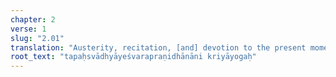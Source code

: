 ```yaml
---
chapter: 2
verse: 1
slug: "2.01"
translation: "Austerity, recitation, [and] devotion to the present moment are active Yoga."
root_text: "tapaḥsvādhyāyeśvarapraṇidhānāni kriyāyogaḥ"
---
```


